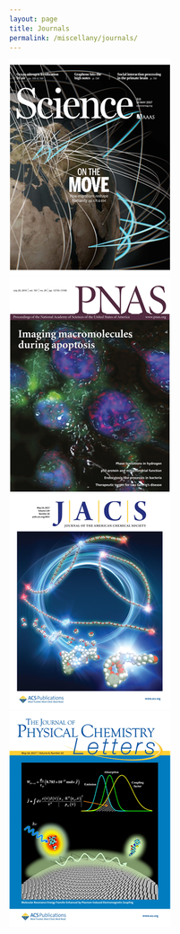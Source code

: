 ```yaml
---
layout: page
title: Journals
permalink: /miscellany/journals/
---
```


[![science](/images/science.png)](http://science.sciencemag.org/)
[![pnas](/images/pnas.png)](http://www.pnas.org/)
[![jacs](/images/jacs.png)](http://pubs.acs.org/journal/jacsat)
[![jpcl](/images/jpcl.png)](http://pubs.acs.org/journal/jpclcd)

